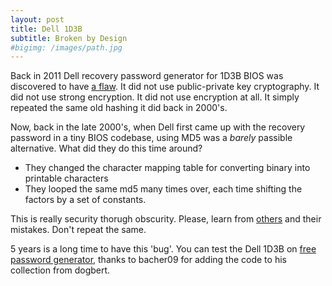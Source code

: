 ```yaml
---
layout: post
title: Dell 1D3B
subtitle: Broken by Design
#bigimg: /images/path.jpg
---
```


Back in 2011 Dell recovery password generator for 1D3B BIOS was discovered to have [a flaw](https://dogber1.blogspot.nl/2011/10/dell-1d3b.html). It did not use public-private key cryptography.
It did not use strong encryption. It did not use encryption at all. It simply repeated the same old hashing it did back in 2000's.

Now, back in the late 2000's, when Dell first came up with the recovery password in a tiny BIOS codebase, using MD5 was a *barely* passible alternative. What did they do this time around?

* They changed the character mapping table for converting binary into printable characters
* They looped the same md5 many times over, each time shifting the factors by a set of constants.

This is really security thorugh obscurity. Please, learn from [others](https://dogber1.blogspot.nl/2011/03/shmuck-of-month-sony.html) and their mistakes. Don't repeat the same.

5 years is a long time to have this 'bug'. You can test the Dell 1D3B on [free password generator](https://bios-pw.org/), thanks to bacher09 for adding the code to his collection from dogbert.
